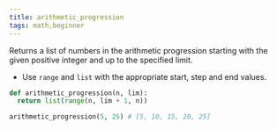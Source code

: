 ```yaml
---
title: arithmetic_progression
tags: math,beginner
---
```


Returns a list of numbers in the arithmetic progression starting with the given positive integer and up to the specified limit.

- Use `range` and `list` with the appropriate start, step and end values.

```py
def arithmetic_progression(n, lim):
  return list(range(n, lim + 1, n))
```

```py
arithmetic_progression(5, 25) # [5, 10, 15, 20, 25] 
```
